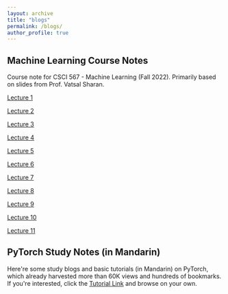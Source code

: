 ```yaml
---
layout: archive
title: "blogs"
permalink: /blogs/
author_profile: true
---
```


<style>
  .lecture-link {
    margin-right: 10px;
  }
</style>

<h2> Machine Learning Course Notes </h2>

Course note for CSCI 567 - Machine Learning (Fall 2022). Primarily based on slides from Prof. Vatsal Sharan.<br><p>

<a href="https://weijingmin2000.github.io/files/Lecture 1 - ML Framework, Linear Regression and Optimization Methods.pdf" style="margin-bottom: 5px;">Lecture 1</a>

<a href="https://weijingmin2000.github.io/files/Lecture 2 - Perceptron and Logistic Regression.pdf" style="margin-bottom: 5px;">Lecture 2</a>

<a href="https://weijingmin2000.github.io/files/Lecture 3 - Generalization, Overfitting and Regularization.pdf" style="margin-bottom: 20px;">Lecture 3</a><p>

<a href="https://weijingmin2000.github.io/files/Lecture 4 - Regularization and Kernel Methods.pdf">Lecture 4</a><p>

<a href="https://weijingmin2000.github.io/files/files/Lecture 5 - SVMs.pdf">Lecture 5</a><p>

<a href="https://weijingmin2000.github.io/files/Lecture 6 - Multiclass Classification and Nerual Network.pdf">Lecture 6</a><p>

<a href="https://weijingmin2000.github.io/files/Lecture 7 - CNN, Markov Models and RNN.pdf">Lecture 7</a><p>

<a href="https://weijingmin2000.github.io/files/Lecture 8 - Decision Trees and Ensumble Learning.pdf">Lecture 8</a><p>

<a href="https://weijingmin2000.github.io/files/Lecture 9 - PCA.pdf">Lecture 9</a><p>

<a href="https://weijingmin2000.github.io/files/Lecture 10 - K-Means, GMM and EM.pdf">Lecture 10</a><p>

<a href="https://weijingmin2000.github.io/files/Lecture 11 - KDE, Naive Bayes and Multi-armed Bandits.pdf">Lecture 11</a><p>


<h2> PyTorch Study Notes (in Mandarin) </h2>

Here're some study blogs and basic tutorials (in Mandarin) on PyTorch, which already harvested more than 60K views and hundreds of bookmarks. If you're interested, click the <a href="https://blog.csdn.net/weixin_44979150">Tutorial Link</a> and browse on your own.
